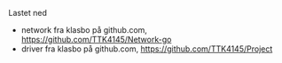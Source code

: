 Lastet ned 
+ network fra klasbo på github.com, https://github.com/TTK4145/Network-go
+ driver fra klasbo på github.com, https://github.com/TTK4145/Project

